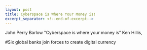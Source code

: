 ```yaml
---
layout: post
title: Cyberspace is Where Your Money is!
excerpt_separator: <!--end-of-excerpt-->
---
```


John Perry Barlow
"Cyberspace is where your money is” Ken Hillis,

[six banks]: https://www.ft.com/content/20c10d58-8d9c-11e7-a352-e46f43c5825d
#Six global banks join forces to create digital currency

